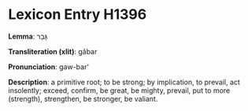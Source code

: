 # Lexicon Entry H1396

**Lemma**: גָּבַר

**Transliteration (xlit)**: gâbar

**Pronunciation**: gaw-bar'

**Description**:
a primitive root; to be strong; by implication, to prevail, act insolently; exceed, confirm, be great, be mighty, prevail, put to more (strength), strengthen, be stronger, be valiant.

